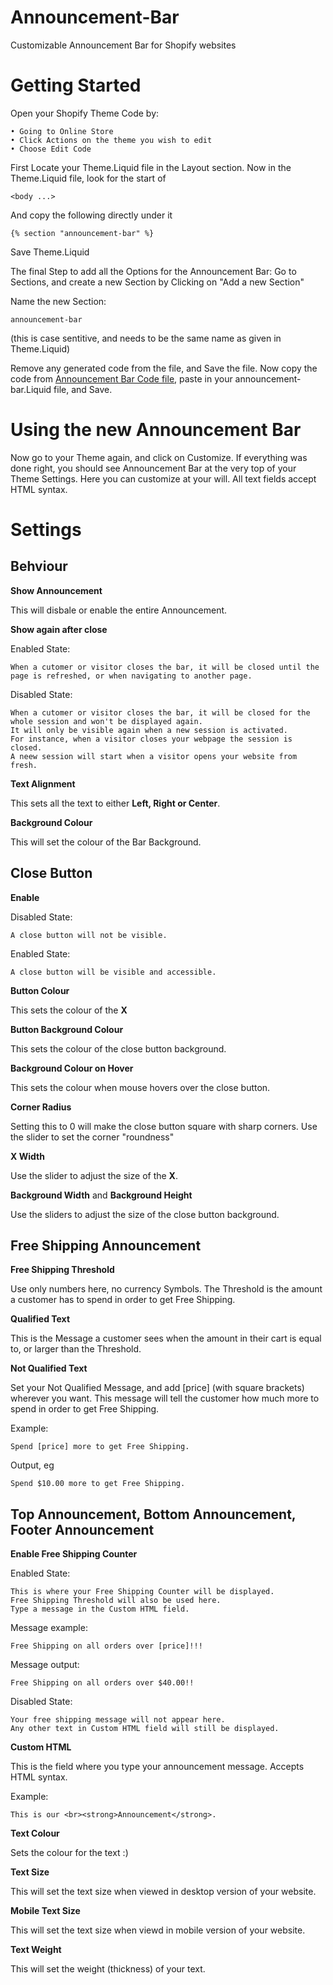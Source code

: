 # Announcement-Bar
Customizable Announcement Bar for Shopify websites

# Getting Started

Open your Shopify Theme Code by:

    • Going to Online Store
    • Click Actions on the theme you wish to edit
    • Choose Edit Code

First Locate your Theme.Liquid file in the Layout section.
Now in the Theme.Liquid file, look for the start of

    <body ...>

And copy the following directly under it
  
    {% section "announcement-bar" %}
  
Save Theme.Liquid


The final Step to add all the Options for the Announcement Bar:
Go to Sections, and create a new Section by Clicking on "Add a new Section"

Name the new Section:

    announcement-bar

(this is case sentitive, and needs to be the same name as given in Theme.Liquid)


Remove any generated code from the file, and Save the file.
Now copy the code from [Announcement Bar Code file](announcement-bar.liquid), paste in your announcement-bar.Liquid file, and Save.

# Using the new Announcement Bar

Now go to your Theme again, and click on Customize.
If everything was done right, you should see Announcement Bar at the very top of your Theme Settings.
Here you can customize at your will. All text fields accept HTML syntax.

# Settings
## Behviour

**Show Announcement**

This will disbale or enable the entire Announcement.

**Show again after close**

Enabled State:

    When a cutomer or visitor closes the bar, it will be closed until the page is refreshed, or when navigating to another page.
    
Disabled State:
    
    When a cutomer or visitor closes the bar, it will be closed for the whole session and won't be displayed again.
    It will only be visible again when a new session is activated.
    For instance, when a visitor closes your webpage the session is closed.
    A neew session will start when a visitor opens your website from fresh.
    
**Text Alignment**

This sets all the text to either **Left, Right or Center**.

**Background Colour**

This will set the colour of the Bar Background.

## Close Button

**Enable**

Disabled State:

    A close button will not be visible.
    
Enabled State:

    A close button will be visible and accessible.
    
**Button Colour**

This sets the colour of the **X**

**Button Background Colour**

This sets the colour of the close button background.

**Background Colour on Hover**

This sets the colour when mouse hovers over the close button.

**Corner Radius**

Setting this to 0 will make the close button square with sharp corners.
Use the slider to set the corner "roundness"

**X Width**

Use the slider to adjust the size of the **X**.

**Background Width** and **Background Height**

Use the sliders to adjust the size of the close button background.

## Free Shipping Announcement

**Free Shipping Threshold**

Use only numbers here, no currency Symbols.
The Threshold is the amount a customer has to spend in order to get Free Shipping.

**Qualified Text**

This is the Message a customer sees when the amount in their cart is equal to, or larger than the Threshold.

**Not Qualified Text**

Set your Not Qualified Message, and add [price] (with square brackets) wherever you want.
This message will tell the customer how much more to spend in order to get Free Shipping.

Example:

    Spend [price] more to get Free Shipping.

Output, eg

    Spend $10.00 more to get Free Shipping.
    
## Top Announcement, Bottom Announcement, Footer Announcement

**Enable Free Shipping Counter**

Enabled State:

    This is where your Free Shipping Counter will be displayed.
    Free Shipping Threshold will also be used here.
    Type a message in the Custom HTML field.
    
Message example:

    Free Shipping on all orders over [price]!!!
    
Message output:

    Free Shipping on all orders over $40.00!!
    
Disabled State:

    Your free shipping message will not appear here.
    Any other text in Custom HTML field will still be displayed.
    
**Custom HTML**

This is the field where you type your announcement message. Accepts HTML syntax.

Example:

    This is our <br><strong>Announcement</strong>.

**Text Colour**

Sets the colour for the text :)

**Text Size**

This will set the text size when viewed in desktop version of your website.

**Mobile Text Size**

This will set the text size when viewd in mobile version of your website.

**Text Weight**

This will set the weight (thickness) of your text.
